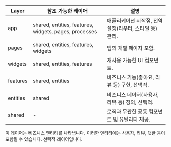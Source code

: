 | Layer          | 참조 가능한 레이어                     | 설명                                      |
|----------------|---------------------------------------|-------------------------------------------|
| app            | shared, entities, features, widgets, pages, processes | 애플리케이션 시작점, 전역 설정(라우터, 스타일 등) 관리. |
| pages          | shared, entities, features, widgets  | 앱의 개별 페이지 포함.                    |
| widgets        | shared, entities, features           | 재사용 가능한 UI 컴포넌트.                |
| features       | shared, entities                    | 비즈니스 기능(좋아요, 리뷰 등) 구현, 선택적. |
| entities       | shared                              | 비즈니스 데이터(사용자, 리뷰 등) 정의, 선택적. |
| shared         | -                                    | 로직과 무관한 공통 컴포넌트 및 유틸리티 제공. |

이 레이어는 비즈니스 엔티티를 나타냅니다. 이러한 엔티티에는 사용자, 리뷰, 댓글 등이 포함될 수 있습니다. 선택적 레이어입니다.